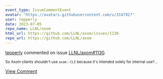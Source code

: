 ```yaml
---
event_type: IssueCommentEvent
avatar: "https://avatars.githubusercontent.com/u/314792?"
user: tepperly
date: 2023-07-05
repo_name: LLNL/axom
html_url: https://github.com/LLNL/axom/issues/1130
repo_url: https://github.com/LLNL/axom
---
```


<a href='https://github.com/tepperly' target='_blank'>tepperly</a> commented on issue <a href='https://github.com/LLNL/axom/issues/1130' target='_blank'>LLNL/axom#1130</a>.

<small>So Axom clients shouldn't use `axom::CLI` because it's intended solely for internal use?...</small>

<a href='https://github.com/LLNL/axom/issues/1130' target='_blank'>View Comment</a>